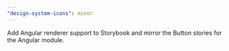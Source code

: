 ```yaml
---
"design-system-icons": minor
---
```


Add Angular renderer support to Storybook and mirror the Button stories for the Angular module.

